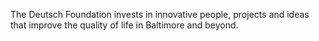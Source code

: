 The Deutsch Foundation invests in innovative people, projects and ideas that improve the quality of life in Baltimore and beyond.

